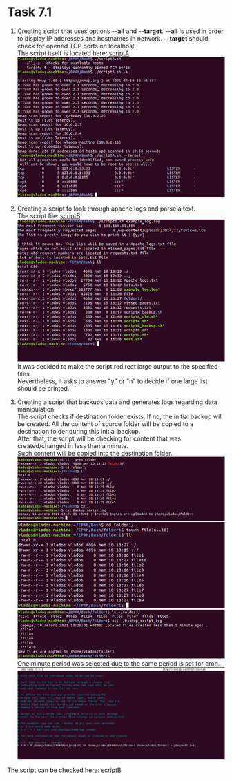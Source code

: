 # Task 7.1
1. Creating script that uses options **--all** and **--target**. **--all** is used in order to display IP addresses and hostnames in network. **--target** should check for opened TCP ports on localhost.  
The script itself is located here: [scriptA](./scriptA.sh)  
![screen](./screenshots/scriptA.png)  

2. Creating a script to look through apache logs and parse a text.  
The script file: [scriptB](./scriptB.sh)  
![screen](./screenshots/scriptB.sh.png)  
It was decided to make the script redirect large output to the specified files.  
Nevertheless, it asks to answer "y" or "n" to decide if one large list should be printed.  

3. Creating a script that backups data and generates logs regarding data manipulation.  
The script checks if destination folder exists. If no, the initial backup will be created. All the content of source folder will be copied to a destination folder during this initial backup.  
After that, the script will be checking for content that was created/changed in less than a minute.  
Such content will be copied into the destination folder.  
![screen](./screenshots/scriptC.png)  
![screen](./screenshots/scriptC_1.png)  
![screen](./screenshots/scriptC_2.png)  
One minute period was selected due to the same period is set for cron.  
![screen](./screenshots/scriptC_0.png)  

The script can be checked here: [scriptB](./scriptC.sh)
